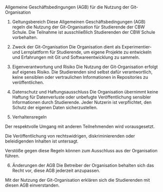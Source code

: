 Allgemeine Geschäftsbedingungen (AGB) für die Nutzung der Git-Organisation

1. Geltungsbereich
Diese Allgemeinen Geschäftsbedingungen (AGB) regeln die Nutzung der Git-Organisation für Studierende der CBW Schule. Die Teilnahme ist ausschließlich Studierenden der CBW Schule vorbehalten.

2. Zweck der Git-Organisation
Die Organisation dient als Experimentier- und Lernplattform für Studierende, um eigene Projekte zu entwickeln und Erfahrungen mit Git und Softwareentwicklung zu sammeln.

3. Eigenverantwortung und Risiko
Die Nutzung der Git-Organisation erfolgt auf eigenes Risiko. Die Studierenden sind selbst dafür verantwortlich, keine sensiblen oder vertraulichen Informationen in Repositories zu veröffentlichen.

4. Datenschutz und Haftungsausschluss
Die Organisation übernimmt keine Haftung für Datenverluste oder unbefugte Veröffentlichung sensibler Informationen durch Studierende. Jeder Nutzerin ist verpflichtet, den Schutz der eigenen Daten sicherzustellen.

5. Verhaltensregeln

Der respektvolle Umgang mit anderen Teilnehmenden wird vorausgesetzt.

Die Veröffentlichung von rechtswidrigen, diskriminierenden oder beleidigenden Inhalten ist untersagt.

Verstöße gegen diese Regeln können zum Ausschluss aus der Organisation führen.

6. Änderungen der AGB
Die Betreiber der Organisation behalten sich das Recht vor, diese AGB jederzeit anzupassen.

Mit der Nutzung der Git-Organisation erklären sich die Studierenden mit diesen AGB einverstanden.

